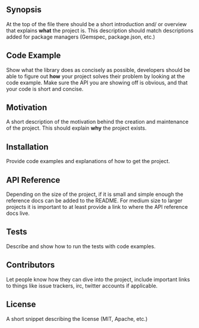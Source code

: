 ## Synopsis

At the top of the file there should be a short introduction and/ or
overview that explains **what** the project is. This description
should match descriptions added for package managers (Gemspec,
package.json, etc.)

## Code Example

Show what the library does as concisely as possible, developers should
be able to figure out **how** your project solves their problem by
looking at the code example. Make sure the API you are showing off is
obvious, and that your code is short and concise.

## Motivation

A short description of the motivation behind the creation and
maintenance of the project. This should explain **why** the project
exists.

## Installation

Provide code examples and explanations of how to get the project.

## API Reference

Depending on the size of the project, if it is small and simple enough
the reference docs can be added to the README. For medium size to
larger projects it is important to at least provide a link to where
the API reference docs live.

## Tests

Describe and show how to run the tests with code examples.

## Contributors

Let people know how they can dive into the project, include important
links to things like issue trackers, irc, twitter accounts if
applicable.

## License

A short snippet describing the license (MIT, Apache, etc.)
